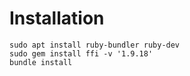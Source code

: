 # Installation

```
sudo apt install ruby-bundler ruby-dev
sudo gem install ffi -v '1.9.18'
bundle install
```
